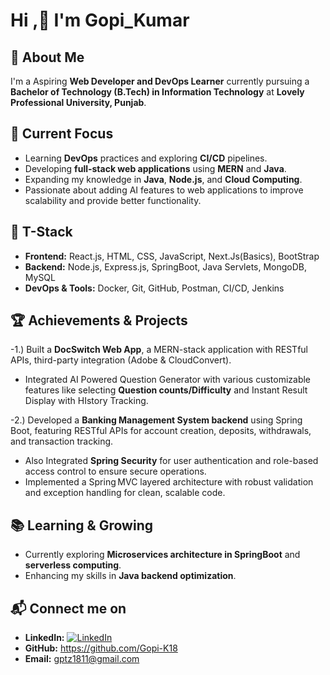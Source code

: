 # Hi ,👋 I'm Gopi_Kumar

## 🚀 About Me
I'm a Aspiring **Web Developer and DevOps Learner** currently pursuing a **Bachelor of Technology (B.Tech) in Information Technology** at **Lovely Professional University, Punjab**.

## 🎯 Current Focus
- Learning **DevOps** practices and exploring **CI/CD** pipelines.
- Developing **full-stack web applications** using **MERN** and **Java**.
- Expanding my knowledge in **Java**, **Node.js**, and **Cloud Computing**.
- Passionate about adding AI features to web applications to improve scalability and provide better functionality.

## 🔧 T-Stack
- **Frontend:** React.js, HTML, CSS, JavaScript, Next.Js(Basics), BootStrap 
- **Backend:** Node.js, Express.js, SpringBoot, Java Servlets, MongoDB, MySQL
- **DevOps & Tools:** Docker, Git, GitHub, Postman, CI/CD, Jenkins

## 🏆 Achievements & Projects
-1.) Built a **DocSwitch Web App**, a MERN-stack application with RESTful APIs, third-party integration (Adobe & CloudConvert).
- Integrated AI Powered Question Generator with various customizable features like selecting **Question counts/Difficulty** and Instant Result Display with HIstory Tracking.

-2.) Developed a **Banking Management System backend** using Spring Boot, featuring RESTful APIs for account creation, deposits, withdrawals, and transaction tracking.
- Also Integrated **Spring Security** for user authentication and role-based access control to ensure secure operations.
- Implemented a Spring MVC layered architecture with robust validation and exception handling for clean, scalable code.

## 📚 Learning & Growing
- Currently exploring **Microservices architecture in SpringBoot** and **serverless computing**.
- Enhancing my skills in **Java backend optimization**.

## 📬 Connect me on 
- **LinkedIn:**  [![LinkedIn](https://badgen.net/badge/icon/LinkedIn?icon=linkedin&label=Profile&color=0077B5)](https://www.linkedin.com/in/gopi-k18/)
- **GitHub:** https://github.com/Gopi-K18
- **Email:** gptz1811@gmail.com



